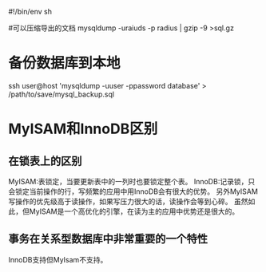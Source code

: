 #!/bin/env sh

#可以压缩导出的文档
mysqldump -uraiuds -p radius | gzip -9 >sql.gz

# 备份数据库到本地
ssh user@host 'mysqldump -uuser -ppassword database' > /path/to/save/mysql_backup.sql

# MyISAM和InnoDB区别
## 在锁表上的区别
MyISAM:表锁定，当要更新表中的一列时也要锁定整个表。
InnoDB:记录锁，只会锁定当前操作的行，写频繁的应用中用InnoDB会有很大的优势。
另外MyISAM写操作的优先级高于读操作，如果写压力很大的话，读操作会等到心碎。
虽然如此，但MyISAM是一个高优化的引擎，在读为主的应用中优势还是很大的。

## 事务在关系型数据库中非常重要的一个特性
InnoDB支持但MyIsam不支持。
